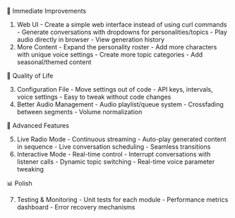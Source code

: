   🎯 Immediate Improvements

  1. Web UI - Create a simple web interface instead of using curl commands
    - Generate conversations with dropdowns for personalities/topics
    - Play audio directly in browser
    - View generation history
  2. More Content - Expand the personality roster
    - Add more characters with unique voice settings
    - Create more topic categories
    - Add seasonal/themed content

  🔧 Quality of Life

  3. Configuration File - Move settings out of code
    - API keys, intervals, voice settings
    - Easy to tweak without code changes
  4. Better Audio Management
    - Audio playlist/queue system
    - Crossfading between segments
    - Volume normalization

  🚀 Advanced Features

  5. Live Radio Mode - Continuous streaming
    - Auto-play generated content in sequence
    - Live conversation scheduling
    - Seamless transitions
  6. Interactive Mode - Real-time control
    - Interrupt conversations with listener calls
    - Dynamic topic switching
    - Real-time voice parameter tweaking

  📊 Polish

  7. Testing & Monitoring
    - Unit tests for each module
    - Performance metrics dashboard
    - Error recovery mechanisms